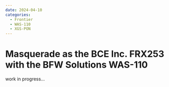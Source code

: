 ```yaml
---
date: 2024-04-10
categories:
  - Frontier
  - WAS-110
  - XGS-PON
---
```


# Masquerade as the BCE Inc. FRX253 with the BFW Solutions WAS-110

work in progress...
